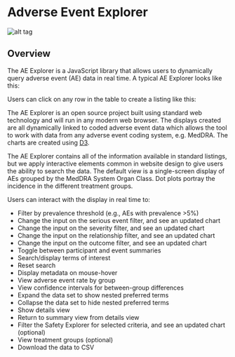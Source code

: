 # Adverse Event Explorer

![alt tag](https://user-images.githubusercontent.com/31038805/30922823-4541736a-a378-11e7-9c59-2b6cab4256e5.gif)

## Overview
The AE Explorer is a JavaScript library that allows users to dynamically query adverse event (AE) data in real time. A typical AE Explorer looks like this: 



Users can click on any row in the table to create a listing like this: 



The AE Explorer is an open source project built using standard web technology and will run in any modern web browser. The displays created are all dynamically linked to coded adverse event data which allows the tool to work with data from any adverse event coding system, e.g. MedDRA. The charts are created using [D3](http://www.d3js.org "D3.js").

The AE Explorer contains all of the information available in standard listings, but we apply interactive elements common in website design to give users the ability to search the data. The default view is a single-screen display of AEs grouped by the MedDRA System Organ Class. Dot plots portray the incidence in the different treatment groups. 

Users can interact with the display in real time to:
* Filter by prevalence threshold (e.g., AEs with prevalence >5%)
* Change the input on the serious event filter, and see an updated chart
* Change the input on the severity filter, and see an updated chart
* Change the input on the relationship filter, and see an updated chart
* Change the input on the outcome filter, and see an updated chart
* Toggle between participant and event summaries
* Search/display terms of interest
* Reset search
* Display metadata on mouse-hover
* View adverse event rate by group
* View confidence intervals for between-group differences
* Expand the data set to show nested preferred terms
* Collapse the data set to hide nested preferred terms
* Show details view
* Return to summary view from details view
* Filter the Safety Explorer for selected criteria, and see an updated chart (optional)
* View treatment groups (optional)
* Download the data to CSV

